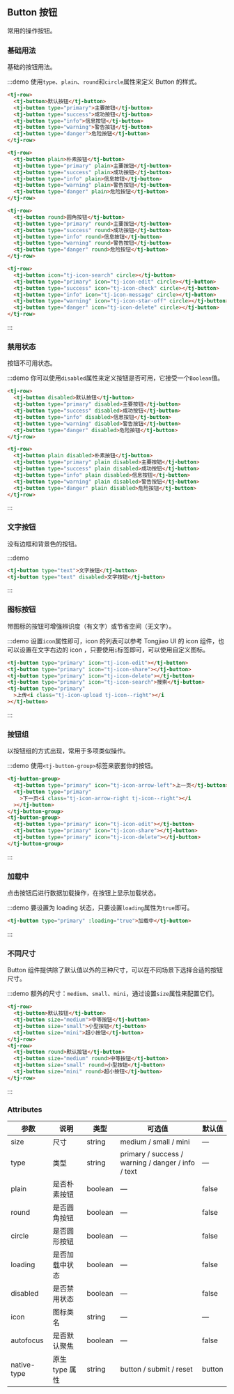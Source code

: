 ## Button 按钮

常用的操作按钮。

### 基础用法

基础的按钮用法。

:::demo 使用`type`、`plain`、`round`和`circle`属性来定义 Button 的样式。

```html
<tj-row>
  <tj-button>默认按钮</tj-button>
  <tj-button type="primary">主要按钮</tj-button>
  <tj-button type="success">成功按钮</tj-button>
  <tj-button type="info">信息按钮</tj-button>
  <tj-button type="warning">警告按钮</tj-button>
  <tj-button type="danger">危险按钮</tj-button>
</tj-row>

<tj-row>
  <tj-button plain>朴素按钮</tj-button>
  <tj-button type="primary" plain>主要按钮</tj-button>
  <tj-button type="success" plain>成功按钮</tj-button>
  <tj-button type="info" plain>信息按钮</tj-button>
  <tj-button type="warning" plain>警告按钮</tj-button>
  <tj-button type="danger" plain>危险按钮</tj-button>
</tj-row>

<tj-row>
  <tj-button round>圆角按钮</tj-button>
  <tj-button type="primary" round>主要按钮</tj-button>
  <tj-button type="success" round>成功按钮</tj-button>
  <tj-button type="info" round>信息按钮</tj-button>
  <tj-button type="warning" round>警告按钮</tj-button>
  <tj-button type="danger" round>危险按钮</tj-button>
</tj-row>

<tj-row>
  <tj-button icon="tj-icon-search" circle></tj-button>
  <tj-button type="primary" icon="tj-icon-edit" circle></tj-button>
  <tj-button type="success" icon="tj-icon-check" circle></tj-button>
  <tj-button type="info" icon="tj-icon-message" circle></tj-button>
  <tj-button type="warning" icon="tj-icon-star-off" circle></tj-button>
  <tj-button type="danger" icon="tj-icon-delete" circle></tj-button>
</tj-row>
```

:::

### 禁用状态

按钮不可用状态。

:::demo 你可以使用`disabled`属性来定义按钮是否可用，它接受一个`Boolean`值。

```html
<tj-row>
  <tj-button disabled>默认按钮</tj-button>
  <tj-button type="primary" disabled>主要按钮</tj-button>
  <tj-button type="success" disabled>成功按钮</tj-button>
  <tj-button type="info" disabled>信息按钮</tj-button>
  <tj-button type="warning" disabled>警告按钮</tj-button>
  <tj-button type="danger" disabled>危险按钮</tj-button>
</tj-row>

<tj-row>
  <tj-button plain disabled>朴素按钮</tj-button>
  <tj-button type="primary" plain disabled>主要按钮</tj-button>
  <tj-button type="success" plain disabled>成功按钮</tj-button>
  <tj-button type="info" plain disabled>信息按钮</tj-button>
  <tj-button type="warning" plain disabled>警告按钮</tj-button>
  <tj-button type="danger" plain disabled>危险按钮</tj-button>
</tj-row>
```

:::

### 文字按钮

没有边框和背景色的按钮。

:::demo

```html
<tj-button type="text">文字按钮</tj-button>
<tj-button type="text" disabled>文字按钮</tj-button>
```

:::

### 图标按钮

带图标的按钮可增强辨识度（有文字）或节省空间（无文字）。

:::demo 设置`icon`属性即可，icon 的列表可以参考 Tongjiao UI 的 icon 组件，也可以设置在文字右边的 icon ，只要使用`i`标签即可，可以使用自定义图标。

```html
<tj-button type="primary" icon="tj-icon-edit"></tj-button>
<tj-button type="primary" icon="tj-icon-share"></tj-button>
<tj-button type="primary" icon="tj-icon-delete"></tj-button>
<tj-button type="primary" icon="tj-icon-search">搜索</tj-button>
<tj-button type="primary"
  >上传<i class="tj-icon-upload tj-icon--right"></i
></tj-button>
```

:::

### 按钮组

以按钮组的方式出现，常用于多项类似操作。

:::demo 使用`<tj-button-group>`标签来嵌套你的按钮。

```html
<tj-button-group>
  <tj-button type="primary" icon="tj-icon-arrow-left">上一页</tj-button>
  <tj-button type="primary"
    >下一页<i class="tj-icon-arrow-right tj-icon--right"></i
  ></tj-button>
</tj-button-group>
<tj-button-group>
  <tj-button type="primary" icon="tj-icon-edit"></tj-button>
  <tj-button type="primary" icon="tj-icon-share"></tj-button>
  <tj-button type="primary" icon="tj-icon-delete"></tj-button>
</tj-button-group>
```

:::

### 加载中

点击按钮后进行数据加载操作，在按钮上显示加载状态。

:::demo 要设置为 loading 状态，只要设置`loading`属性为`true`即可。

```html
<tj-button type="primary" :loading="true">加载中</tj-button>
```

:::

### 不同尺寸

Button 组件提供除了默认值以外的三种尺寸，可以在不同场景下选择合适的按钮尺寸。

:::demo 额外的尺寸：`medium`、`small`、`mini`，通过设置`size`属性来配置它们。

```html
<tj-row>
  <tj-button>默认按钮</tj-button>
  <tj-button size="medium">中等按钮</tj-button>
  <tj-button size="small">小型按钮</tj-button>
  <tj-button size="mini">超小按钮</tj-button>
</tj-row>
<tj-row>
  <tj-button round>默认按钮</tj-button>
  <tj-button size="medium" round>中等按钮</tj-button>
  <tj-button size="small" round>小型按钮</tj-button>
  <tj-button size="mini" round>超小按钮</tj-button>
</tj-row>
```

:::

### Attributes

| 参数        | 说明           | 类型    | 可选值                                             | 默认值 |
| ----------- | -------------- | ------- | -------------------------------------------------- | ------ |
| size        | 尺寸           | string  | medium / small / mini                              | —      |
| type        | 类型           | string  | primary / success / warning / danger / info / text | —      |
| plain       | 是否朴素按钮   | boolean | —                                                  | false  |
| round       | 是否圆角按钮   | boolean | —                                                  | false  |
| circle      | 是否圆形按钮   | boolean | —                                                  | false  |
| loading     | 是否加载中状态 | boolean | —                                                  | false  |
| disabled    | 是否禁用状态   | boolean | —                                                  | false  |
| icon        | 图标类名       | string  | —                                                  | —      |
| autofocus   | 是否默认聚焦   | boolean | —                                                  | false  |
| native-type | 原生 type 属性 | string  | button / submit / reset                            | button |
